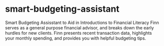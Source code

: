 # smart-budgeting-assistant
Smart Budgeting Assisstant to Aid in Introductions to Financial Literacy
Finn serves as a general purpose financial advisor, and breaks down the early hurdles for new clients. Finn presents recent transaction data, highlights your monthly spending, and provides you with helpful budgeting tips. 
